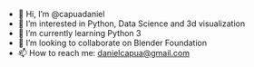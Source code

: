 - 👋 Hi, I’m @capuadaniel
- 👀 I’m interested in Python, Data Science and 3d visualization
- 🌱 I’m currently learning Python 3
- 💞️ I’m looking to collaborate on Blender Foundation
- 📫 How to reach me: danielcapua@gmail.com
